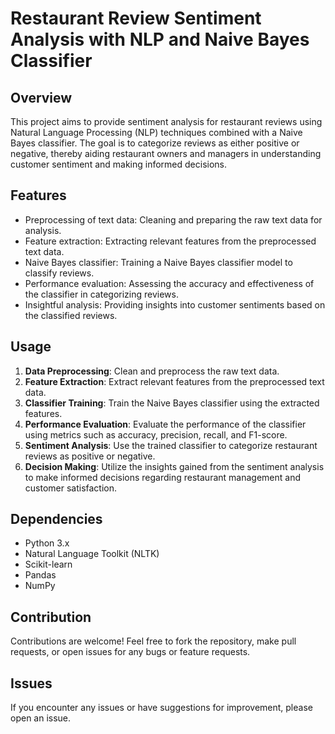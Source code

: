 # Restaurant Review Sentiment Analysis with NLP and Naive Bayes Classifier

## Overview
This project aims to provide sentiment analysis for restaurant reviews using Natural Language Processing (NLP) techniques combined with a Naive Bayes classifier. The goal is to categorize reviews as either positive or negative, thereby aiding restaurant owners and managers in understanding customer sentiment and making informed decisions. 

## Features
- Preprocessing of text data: Cleaning and preparing the raw text data for analysis.
- Feature extraction: Extracting relevant features from the preprocessed text data.
- Naive Bayes classifier: Training a Naive Bayes classifier model to classify reviews.
- Performance evaluation: Assessing the accuracy and effectiveness of the classifier in categorizing reviews.
- Insightful analysis: Providing insights into customer sentiments based on the classified reviews.

## Usage
1. **Data Preprocessing**: Clean and preprocess the raw text data.
2. **Feature Extraction**: Extract relevant features from the preprocessed text data.
3. **Classifier Training**: Train the Naive Bayes classifier using the extracted features.
4. **Performance Evaluation**: Evaluate the performance of the classifier using metrics such as accuracy, precision, recall, and F1-score.
5. **Sentiment Analysis**: Use the trained classifier to categorize restaurant reviews as positive or negative.
6. **Decision Making**: Utilize the insights gained from the sentiment analysis to make informed decisions regarding restaurant management and customer satisfaction.

## Dependencies
- Python 3.x
- Natural Language Toolkit (NLTK)
- Scikit-learn
- Pandas
- NumPy

## Contribution
Contributions are welcome! Feel free to fork the repository, make pull requests, or open issues for any bugs or feature requests.

## Issues
If you encounter any issues or have suggestions for improvement, please open an issue.
